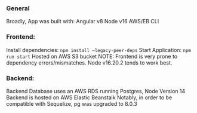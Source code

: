 ### General
Broadly, App was built with:
Angular v8
Node v16
AWS/EB CLI

### Frontend: 
Install dependencies: `npm install —legacy-peer-deps`
Start Application: `npm run start`
Hosted on AWS S3 bucket
NOTE: Frontend is very prone to dependency errors/mismatches. Node v16.20.2 tends to work best. 

### Backend:
Backend Database uses an AWS RDS running Postgres, Node Version 14
Backend is hosted on AWS Elastic Beanstalk
Notably, in order to be compatible with Sequelize, pg was upgraded to 8.0.3
